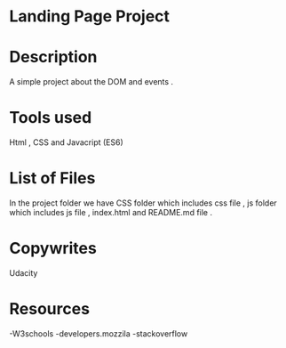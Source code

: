 # Landing Page Project

# Description 
A simple project about the DOM and  events . 

# Tools used 
Html , CSS and Javacript (ES6)

# List of Files 
In the project folder we have CSS folder which includes css file , js folder which includes js file , index.html and README.md file . 

# Copywrites
Udacity

# Resources 
-W3schools 
-developers.mozzila
-stackoverflow